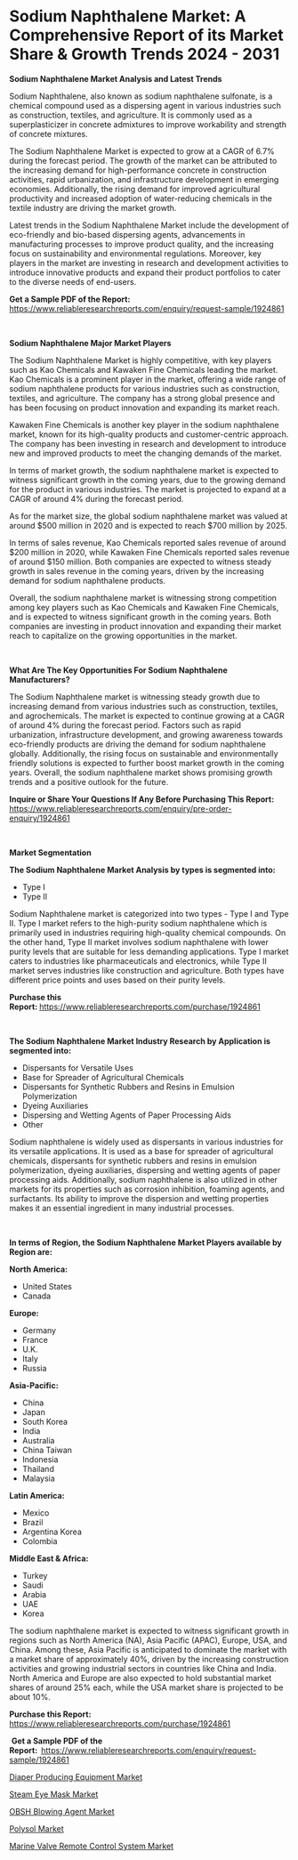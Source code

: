 <p><h1>Sodium Naphthalene Market: A Comprehensive Report of its Market Share & Growth Trends 2024 - 2031</h1></p><p><strong>Sodium Naphthalene Market Analysis and Latest Trends</strong></p>
<p><p>Sodium Naphthalene, also known as sodium naphthalene sulfonate, is a chemical compound used as a dispersing agent in various industries such as construction, textiles, and agriculture. It is commonly used as a superplasticizer in concrete admixtures to improve workability and strength of concrete mixtures.</p><p>The Sodium Naphthalene Market is expected to grow at a CAGR of 6.7% during the forecast period. The growth of the market can be attributed to the increasing demand for high-performance concrete in construction activities, rapid urbanization, and infrastructure development in emerging economies. Additionally, the rising demand for improved agricultural productivity and increased adoption of water-reducing chemicals in the textile industry are driving the market growth.</p><p>Latest trends in the Sodium Naphthalene Market include the development of eco-friendly and bio-based dispersing agents, advancements in manufacturing processes to improve product quality, and the increasing focus on sustainability and environmental regulations. Moreover, key players in the market are investing in research and development activities to introduce innovative products and expand their product portfolios to cater to the diverse needs of end-users.</p></p>
<p><strong>Get a Sample PDF of the Report:&nbsp;</strong> <a href="https://www.reliableresearchreports.com/enquiry/request-sample/1924861">https://www.reliableresearchreports.com/enquiry/request-sample/1924861</a></p>
<p>&nbsp;</p>
<p><strong>Sodium Naphthalene Major Market Players</strong></p>
<p><p>The Sodium Naphthalene Market is highly competitive, with key players such as Kao Chemicals and Kawaken Fine Chemicals leading the market. Kao Chemicals is a prominent player in the market, offering a wide range of sodium naphthalene products for various industries such as construction, textiles, and agriculture. The company has a strong global presence and has been focusing on product innovation and expanding its market reach. </p><p>Kawaken Fine Chemicals is another key player in the sodium naphthalene market, known for its high-quality products and customer-centric approach. The company has been investing in research and development to introduce new and improved products to meet the changing demands of the market. </p><p>In terms of market growth, the sodium naphthalene market is expected to witness significant growth in the coming years, due to the growing demand for the product in various industries. The market is projected to expand at a CAGR of around 4% during the forecast period. </p><p>As for the market size, the global sodium naphthalene market was valued at around $500 million in 2020 and is expected to reach $700 million by 2025. </p><p>In terms of sales revenue, Kao Chemicals reported sales revenue of around $200 million in 2020, while Kawaken Fine Chemicals reported sales revenue of around $150 million. Both companies are expected to witness steady growth in sales revenue in the coming years, driven by the increasing demand for sodium naphthalene products. </p><p>Overall, the sodium naphthalene market is witnessing strong competition among key players such as Kao Chemicals and Kawaken Fine Chemicals, and is expected to witness significant growth in the coming years. Both companies are investing in product innovation and expanding their market reach to capitalize on the growing opportunities in the market.</p></p>
<p>&nbsp;</p>
<p><strong>What Are The Key Opportunities For Sodium Naphthalene Manufacturers?</strong></p>
<p><p>The Sodium Naphthalene market is witnessing steady growth due to increasing demand from various industries such as construction, textiles, and agrochemicals. The market is expected to continue growing at a CAGR of around 4% during the forecast period. Factors such as rapid urbanization, infrastructure development, and growing awareness towards eco-friendly products are driving the demand for sodium naphthalene globally. Additionally, the rising focus on sustainable and environmentally friendly solutions is expected to further boost market growth in the coming years. Overall, the sodium naphthalene market shows promising growth trends and a positive outlook for the future.</p></p>
<p><strong>Inquire or Share Your Questions If Any Before Purchasing This Report:</strong> <a href="https://www.reliableresearchreports.com/enquiry/pre-order-enquiry/1924861">https://www.reliableresearchreports.com/enquiry/pre-order-enquiry/1924861</a></p>
<p>&nbsp;</p>
<p><strong>Market Segmentation</strong></p>
<p><strong>The Sodium Naphthalene Market Analysis by types is segmented into:</strong></p>
<p><ul><li>Type I</li><li>Type II</li></ul></p>
<p><p>Sodium Naphthalene market is categorized into two types - Type I and Type II. Type I market refers to the high-purity sodium naphthalene which is primarily used in industries requiring high-quality chemical compounds. On the other hand, Type II market involves sodium naphthalene with lower purity levels that are suitable for less demanding applications. Type I market caters to industries like pharmaceuticals and electronics, while Type II market serves industries like construction and agriculture. Both types have different price points and uses based on their purity levels.</p></p>
<p><strong>Purchase this Report:&nbsp;</strong><a href="https://www.reliableresearchreports.com/purchase/1924861">https://www.reliableresearchreports.com/purchase/1924861</a></p>
<p>&nbsp;</p>
<p><strong>The Sodium Naphthalene Market Industry Research by Application is segmented into:</strong></p>
<p><ul><li>Dispersants for Versatile Uses</li><li>Base for Spreader of Agricultural Chemicals</li><li>Dispersants for Synthetic Rubbers and Resins in Emulsion Polymerization</li><li>Dyeing Auxiliaries</li><li>Dispersing and Wetting Agents of Paper Processing Aids</li><li>Other</li></ul></p>
<p><p>Sodium naphthalene is widely used as dispersants in various industries for its versatile applications. It is used as a base for spreader of agricultural chemicals, dispersants for synthetic rubbers and resins in emulsion polymerization, dyeing auxiliaries, dispersing and wetting agents of paper processing aids. Additionally, sodium naphthalene is also utilized in other markets for its properties such as corrosion inhibition, foaming agents, and surfactants. Its ability to improve the dispersion and wetting properties makes it an essential ingredient in many industrial processes.</p></p>
<p>&nbsp;</p>
<p><strong>In terms of Region, the Sodium Naphthalene Market Players available by Region are:</strong></p>
<p>
    <p> <strong> North America: </strong>
        <ul>
            <li>United States</li>
            <li>Canada</li>
        </ul>
        </p> 
    <p> <strong> Europe: </strong>
        <ul>
            <li>Germany</li>
            <li>France</li>
            <li>U.K.</li>
            <li>Italy</li>
            <li>Russia</li>
        </ul>
        </p> 
    <p> <strong> Asia-Pacific: </strong>
        <ul>
            <li>China</li>
            <li>Japan</li>
            <li>South Korea</li>
            <li>India</li>
            <li>Australia</li>
            <li>China Taiwan</li>
            <li>Indonesia</li>
            <li>Thailand</li>
            <li>Malaysia</li>
        </ul>
        </p> 
    <p> <strong> Latin America: </strong>
        <ul>
            <li>Mexico</li>
            <li>Brazil</li>
            <li>Argentina Korea</li>
            <li>Colombia</li>
        </ul>
        </p> 
    <p> <strong> Middle East & Africa: </strong>
        <ul>
            <li>Turkey</li>
            <li>Saudi</li>
            <li>Arabia</li>
            <li>UAE</li>
            <li>Korea</li>
        </ul>
    </p>
    </p>
<p><p>The sodium naphthalene market is expected to witness significant growth in regions such as North America (NA), Asia Pacific (APAC), Europe, USA, and China. Among these, Asia Pacific is anticipated to dominate the market with a market share of approximately 40%, driven by the increasing construction activities and growing industrial sectors in countries like China and India. North America and Europe are also expected to hold substantial market shares of around 25% each, while the USA market share is projected to be about 10%.</p></p>
<p><strong>Purchase this Report: </strong><a href="https://www.reliableresearchreports.com/purchase/1924861">https://www.reliableresearchreports.com/purchase/1924861</a></p>
<p>&nbsp;<strong>Get a Sample PDF of the Report:&nbsp;&nbsp;</strong><a href="https://www.reliableresearchreports.com/enquiry/request-sample/1924861">https://www.reliableresearchreports.com/enquiry/request-sample/1924861</a></p>
<p><strong></strong></p>
<p><p><a href="https://gentle-editor-9db.notion.site/Diaper-Producing-Equipment-Market-Size-Evaluating-its-Market-Trends-Growth-and-Projections-2024--e898ebe99b4c435da53892bc0caea1e8">Diaper Producing Equipment Market</a></p><p><a href="https://github.com/GroverBarry/Market-Research-Report-List-4/blob/main/steam-eye-mask-market.md">Steam Eye Mask Market</a></p><p><a href="https://view.publitas.com/reportprime-1/obsh-blowing-agent-market-research-report-reveals-the-latest-trends-and-opportunities-of-this-market-for-period-from-2024-2031/">OBSH Blowing Agent Market</a></p><p><a href="https://view.publitas.com/reportprime-1/polysol-market-size-growth-outlook-from-2024-to-2031-projecting-at-markets-trends-analysis-by-application-regional-outlook-and-revenue/">Polysol Market</a></p><p><a href="https://unruly-ladybug-44b.notion.site/Marine-Valve-Remote-Control-System-Market-Growth-Market-Trends-COVID-19-Impact-and-Forecasts-for--fe6b8a3bdd8d4590b3c6b45eac14dc3c">Marine Valve Remote Control System Market</a></p></p>